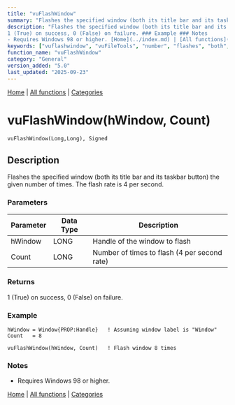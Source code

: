 ```yaml
---
title: "vuFlashWindow"
summary: "Flashes the specified window (both its title bar and its taskbar button) the given number of times."
description: "Flashes the specified window (both its title bar and its taskbar button) the given number of times. The flash rate is 4 per second. ### Parameters ### Returns
1 (True) on success, 0 (False) on failure. ### Example ### Notes
- Requires Windows 98 or higher. [Home](../index.md) | [All functions](index.md) | [Categories](../categories/index.md)"
keywords: ["vuflashwindow", "vuFileTools", "number", "flashes", "both", "given", "specified", "title", "button", "general", "taskbar", "window"]
function_name: "vuFlashWindow"
category: "General"
version_added: "5.0"
last_updated: "2025-09-23"
---
```


[Home](../index.md) | [All functions](index.md) | [Categories](../categories/index.md)

# vuFlashWindow(hWindow, Count)

```Prototype
vuFlashWindow(Long,Long), Signed
```


## Description
Flashes the specified window (both its title bar and its taskbar button) the given number of times. The flash rate is 4 per second.

### Parameters

| Parameter | Data Type | Description                                  |
|-----------|-----------|----------------------------------------------|
| hWindow   | LONG      | Handle of the window to flash                |
| Count     | LONG      | Number of times to flash (4 per second rate) |

### Returns
1 (True) on success, 0 (False) on failure.

### Example

```Clarion
hWindow = Window{PROP:Handle}   ! Assuming window label is "Window"
Count   = 8

vuFlashWindow(hWindow, Count)   ! Flash window 8 times
```

### Notes
- Requires Windows 98 or higher.

[Home](../index.md) | [All functions](index.md) | [Categories](../categories/index.md)
